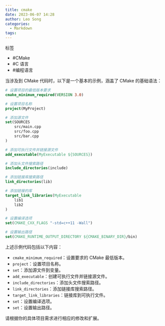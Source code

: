 ```yaml
---
title: cmake
date: 2023-06-07 14:28
author: Leo Song
categories:
  - Markdown
tags:
---
```


标签

- #CMake
- #C 语言
- #编程语言

当涉及到 CMake 代码时，以下是一个基本的示例，涵盖了 CMake 的基础语法：

```cmake
# 设置项目的最低版本要求
cmake_minimum_required(VERSION 3.0)

# 设置项目名称
project(MyProject)

# 添加源文件
set(SOURCES
    src/main.cpp
    src/foo.cpp
    src/bar.cpp
)

# 添加可执行文件并链接源文件
add_executable(MyExecutable ${SOURCES})

# 添加头文件搜索路径
include_directories(include)

# 添加链接库搜索路径
link_directories(lib)

# 添加链接的库
target_link_libraries(MyExecutable
    lib1
    lib2
)

# 设置编译选项
set(CMAKE_CXX_FLAGS "-std=c++11 -Wall")

# 设置输出路径
set(CMAKE_RUNTIME_OUTPUT_DIRECTORY ${CMAKE_BINARY_DIR}/bin)
```

上述示例代码包括以下内容：

- `cmake_minimum_required`：设置要求的 CMake 最低版本。
- `project`：设置项目名称。
- `set`：添加源文件到变量。
- `add_executable`：创建可执行文件并链接源文件。
- `include_directories`：添加头文件搜索路径。
- `link_directories`：添加链接库搜索路径。
- `target_link_libraries`：链接库到可执行文件。
- `set`：设置编译选项。
- `set`：设置输出路径。

请根据你的具体项目需求进行相应的修改和扩展。
